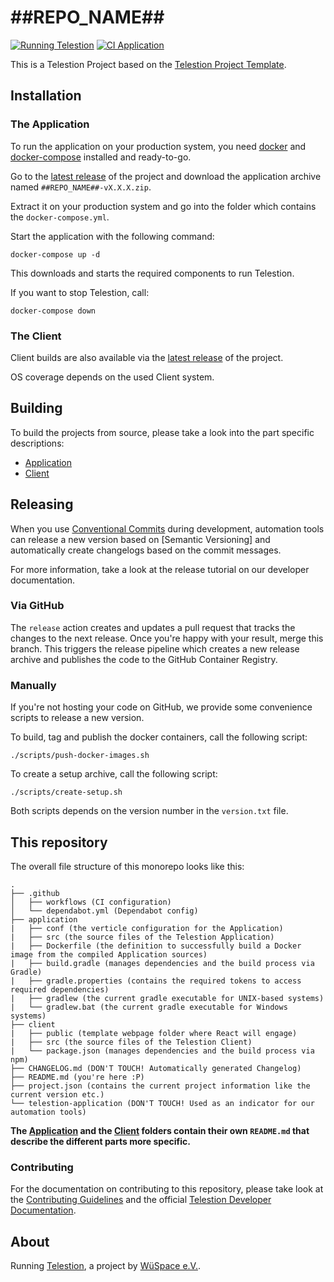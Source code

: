 # ##REPO_NAME##

[![Running Telestion](https://img.shields.io/static/v1?label=Running&message=Telestion&labelColor=2B2E3A&color=452897)](https://telestion.wuespace.de/)
[![CI Application](https://github.com/##REPO_USER##/##REPO_NAME##/actions/workflows/ci-app.yml/badge.svg)](https://github.com/##REPO_USER##/##REPO_NAME##/actions/workflows/ci-app.yml)

This is a Telestion Project based on the [Telestion Project Template](https://github.com/wuespace/telestion-project-template).

## Installation

### The Application

To run the application on your production system, you need [docker](https://www.docker.com/) and [docker-compose](https://docs.docker.com/compose/install/) installed and ready-to-go.

Go to the [latest release](https://github.com/##REPO_USER##/##REPO_NAME##/releases/latest) of the project and download the application archive named `##REPO_NAME##-vX.X.X.zip`.

Extract it on your production system and go into the folder which contains the `docker-compose.yml`.

Start the application with the following command:

```shell
docker-compose up -d
```

This downloads and starts the required components to run Telestion.

If you want to stop Telestion, call:

```shell
docker-compose down
```

### The Client

Client builds are also available via the [latest release](https://github.com/##REPO_USER##/##REPO_NAME##/releases/latest) of the project.

OS coverage depends on the used Client system.

## Building

To build the projects from source, please take a look into the part specific descriptions:

- [Application](./application/README.md)
- [Client](./client/README.md)

## Releasing

When you use [Conventional Commits](https://www.conventionalcommits.org/en/v1.0.0/) during development, automation tools can release a new version based on [Semantic Versioning] and automatically create changelogs based on the commit messages.

For more information, take a look at the release tutorial on our developer documentation.

### Via GitHub

The `release` action creates and updates a pull request that tracks the changes to the next release. Once you're happy with your result, merge this branch. This triggers the release pipeline which creates a new release archive and publishes the code to the GitHub Container Registry.

### Manually

If you're not hosting your code on GitHub, we provide some convenience scripts to release a new version.

To build, tag and publish the docker containers, call the following script:

```shell
./scripts/push-docker-images.sh
```

To create a setup archive, call the following script:

```shell
./scripts/create-setup.sh
```

Both scripts depends on the version number in the `version.txt` file.

## This repository

The overall file structure of this monorepo looks like this:

```plain
.
├── .github
│   ├── workflows (CI configuration)
│   └── dependabot.yml (Dependabot config)
├── application
|   ├── conf (the verticle configuration for the Application)
|   ├── src (the source files of the Telestion Application)
|   ├── Dockerfile (the definition to successfully build a Docker image from the compiled Application sources)
|   ├── build.gradle (manages dependencies and the build process via Gradle)
|   ├── gradle.properties (contains the required tokens to access required dependencies)
|   ├── gradlew (the current gradle executable for UNIX-based systems)
|   └── gradlew.bat (the current gradle executable for Windows systems)
├── client
|   ├── public (template webpage folder where React will engage)
|   ├── src (the source files of the Telestion Client)
|   └── package.json (manages dependencies and the build process via npm)
├── CHANGELOG.md (DON'T TOUCH! Automatically generated Changelog)
├── README.md (you're here :P)
├── project.json (contains the current project information like the current version etc.)
└── telestion-application (DON'T TOUCH! Used as an indicator for our automation tools)
```

**The [Application](./application/README.md) and the [Client](./client/README.md) folders contain their own `README.md` that describe the different parts more specific.**

### Contributing

For the documentation on contributing to this repository, please take look at the [Contributing Guidelines](./CONTRIBUTING.md) and the official [Telestion Developer Documentation](https://docs.telestion.wuespace.de/).

## About

Running [Telestion](https://telestion.wuespace.de/), a project by [WüSpace e.V.](https://www.wuespace.de/).

